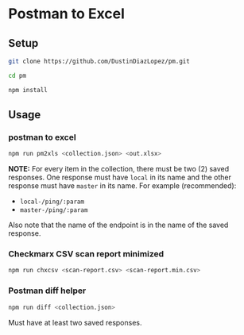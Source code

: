 # Postman to Excel

## Setup

```bash
git clone https://github.com/DustinDiazLopez/pm.git
```

```bash
cd pm
```

```bash
npm install
```

## Usage

### postman to excel

```bash
npm run pm2xls <collection.json> <out.xlsx>
```

**NOTE:** For every item in the collection, there must be two (2) saved responses. One response must have `local` in its name and the other response must have `master` in its name. For example (recommended):

- `local-/ping/:param`
- `master-/ping/:param`

Also note that the name of the endpoint is in the name of the saved response.

### Checkmarx CSV scan report minimized

```bash
npm run chxcsv <scan-report.csv> <scan-report.min.csv>
```

### Postman diff helper

```bash
npm run diff <collection.json>
```

Must have at least two saved responses.
